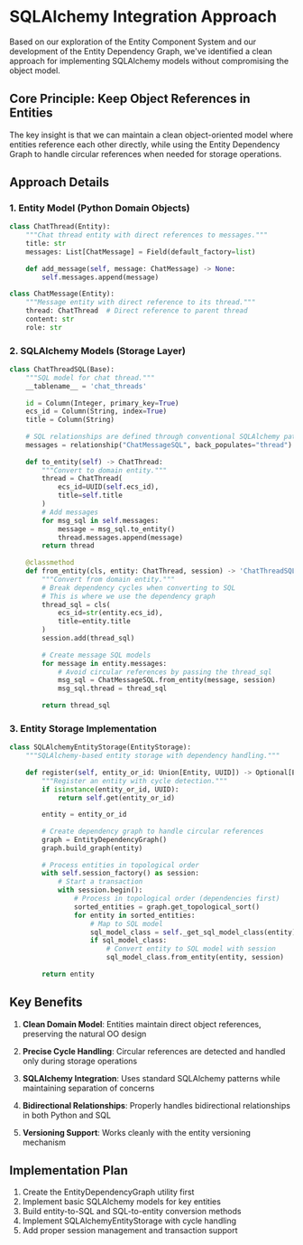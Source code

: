 # SQLAlchemy Integration Approach

Based on our exploration of the Entity Component System and our development of the Entity Dependency Graph, we've identified a clean approach for implementing SQLAlchemy models without compromising the object model.

## Core Principle: Keep Object References in Entities

The key insight is that we can maintain a clean object-oriented model where entities reference each other directly, while using the Entity Dependency Graph to handle circular references when needed for storage operations.

## Approach Details

### 1. Entity Model (Python Domain Objects)

```python
class ChatThread(Entity):
    """Chat thread entity with direct references to messages."""
    title: str
    messages: List[ChatMessage] = Field(default_factory=list)
    
    def add_message(self, message: ChatMessage) -> None:
        self.messages.append(message)
        
class ChatMessage(Entity):
    """Message entity with direct reference to its thread."""
    thread: ChatThread  # Direct reference to parent thread
    content: str
    role: str
```

### 2. SQLAlchemy Models (Storage Layer)

```python
class ChatThreadSQL(Base):
    """SQL model for chat thread."""
    __tablename__ = 'chat_threads'
    
    id = Column(Integer, primary_key=True)
    ecs_id = Column(String, index=True)
    title = Column(String)
    
    # SQL relationships are defined through conventional SQLAlchemy patterns
    messages = relationship("ChatMessageSQL", back_populates="thread")
    
    def to_entity(self) -> ChatThread:
        """Convert to domain entity."""
        thread = ChatThread(
            ecs_id=UUID(self.ecs_id),
            title=self.title
        )
        # Add messages
        for msg_sql in self.messages:
            message = msg_sql.to_entity()
            thread.messages.append(message)
        return thread
    
    @classmethod
    def from_entity(cls, entity: ChatThread, session) -> 'ChatThreadSQL':
        """Convert from domain entity."""
        # Break dependency cycles when converting to SQL
        # This is where we use the dependency graph
        thread_sql = cls(
            ecs_id=str(entity.ecs_id),
            title=entity.title
        )
        session.add(thread_sql)
        
        # Create message SQL models
        for message in entity.messages:
            # Avoid circular references by passing the thread_sql
            msg_sql = ChatMessageSQL.from_entity(message, session)
            msg_sql.thread = thread_sql
            
        return thread_sql
```

### 3. Entity Storage Implementation

```python
class SQLAlchemyEntityStorage(EntityStorage):
    """SQLAlchemy-based entity storage with dependency handling."""
    
    def register(self, entity_or_id: Union[Entity, UUID]) -> Optional[Entity]:
        """Register an entity with cycle detection."""
        if isinstance(entity_or_id, UUID):
            return self.get(entity_or_id)
            
        entity = entity_or_id
        
        # Create dependency graph to handle circular references
        graph = EntityDependencyGraph()
        graph.build_graph(entity)
        
        # Process entities in topological order
        with self.session_factory() as session:
            # Start a transaction
            with session.begin():
                # Process in topological order (dependencies first)
                sorted_entities = graph.get_topological_sort()
                for entity in sorted_entities:
                    # Map to SQL model
                    sql_model_class = self._get_sql_model_class(entity)
                    if sql_model_class:
                        # Convert entity to SQL model with session
                        sql_model_class.from_entity(entity, session)
                        
        return entity
```

## Key Benefits

1. **Clean Domain Model**: Entities maintain direct object references, preserving the natural OO design

2. **Precise Cycle Handling**: Circular references are detected and handled only during storage operations

3. **SQLAlchemy Integration**: Uses standard SQLAlchemy patterns while maintaining separation of concerns

4. **Bidirectional Relationships**: Properly handles bidirectional relationships in both Python and SQL

5. **Versioning Support**: Works cleanly with the entity versioning mechanism

## Implementation Plan

1. Create the EntityDependencyGraph utility first
2. Implement basic SQLAlchemy models for key entities
3. Build entity-to-SQL and SQL-to-entity conversion methods
4. Implement SQLAlchemyEntityStorage with cycle handling
5. Add proper session management and transaction support